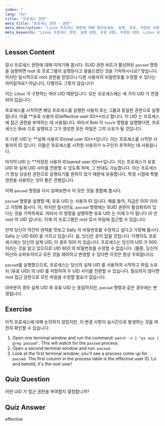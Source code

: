 ```yaml
---
index: 7
lang: "ko"
title: "프로세스 권한"
meta_title: "프로세스 권한 - 권한"
meta_description: "Linux 프로세스 권한에 대해 알아보세요. 실제, 유효, 저장된 사용자 ID 를 포함합니다. UID 가 보안 및 명령 실행에 미치는 영향을 이해하세요. 오늘 학습을 시작하세요!"
meta_keywords: "Linux 프로세스 권한, 실제 UID, 유효 UID, 저장된 UID, Linux 보안, passwd 명령, Linux 튜토리얼, 초보자 Linux"
---
```


## Lesson Content

잠시 프로세스 권한에 대해 이야기해 봅시다. SUID 권한 비트가 활성화된 `passwd` 명령을 실행하면 root 로 프로그램이 실행된다고 말씀드렸던 것을 기억하시나요? 맞습니다. 하지만 일시적으로 root 권한을 얻었으니 다른 사용자의 비밀번호를 수정할 수 있다는 의미일까요? 아닙니다, 다행히도 그렇지 않습니다!

이는 Linux 가 구현하는 여러 UID 때문입니다. 모든 프로세스에는 세 가지 UID 가 연결되어 있습니다:

프로세스를 시작하면 해당 프로세스를 실행한 사용자 또는 그룹과 동일한 권한으로 실행됩니다. 이를 **유효 사용자 ID(effective user ID)**라고 합니다. 이 UID 는 프로세스에 접근 권한을 부여하는 데 사용됩니다. 따라서 Bob 이 `touch` 명령을 실행했다면, 프로세스는 Bob 으로 실행되고 그가 생성한 모든 파일은 그의 소유가 될 것입니다.

또 다른 UID 는 **실제 사용자 ID(real user ID)**입니다. 이는 프로세스를 시작한 사용자의 ID 입니다. 이들은 프로세스를 시작한 사용자가 누구인지 추적하는 데 사용됩니다.

마지막 UID 는 **저장된 사용자 ID(saved user ID)**입니다. 이는 프로세스가 유효 UID 와 실제 UID 사이를 전환할 수 있도록 하며, 그 반대도 가능합니다. 이는 프로세스가 항상 상승된 권한으로 실행되기를 원하지 않기 때문에 유용합니다. 특정 시점에 특별 권한을 사용하는 것이 좋은 관행입니다.

이제 `passwd` 명령을 다시 살펴보면서 이 모든 것을 종합해 봅시다.

`passwd` 명령을 실행할 때, 유효 UID 는 사용자 ID 입니다. 예를 들어, 지금은 500 이라고 가정해 봅시다. 아, 하지만 잠시만요, `passwd` 명령에는 SUID 권한이 활성화되어 있다는 것을 기억하세요. 따라서 이 명령을 실행하면 유효 UID 는 이제 0 이 됩니다 (0 은 root 의 UID 입니다). 이제 이 프로그램은 root 로서 파일에 접근할 수 있습니다.

만약 당신이 약간의 권력을 맛보고 Sally 의 비밀번호를 수정하고 싶다고 가정해 봅시다. Sally 는 UID 600 을 가지고 있습니다. 음, 당신은 운이 없을 것입니다. 다행히도 프로세스에는 당신의 실제 UID, 이 경우 500 이 있습니다. 프로세스는 당신의 UID 가 500 이라는 것을 알고 있으므로 UID 600 의 비밀번호를 수정할 수 없습니다. (물론, 당신이 머신의 슈퍼유저이고 모든 것을 제어하고 변경할 수 있다면 이것은 항상 우회됩니다).

`passwd`를 실행했으므로, 프로세스는 당신의 실제 UID 를 사용하여 시작하고 파일 소유자 (유효 UID) 의 UID 를 저장하여 두 UID 사이를 전환할 수 있습니다. 필요하지 않다면 root 접근 권한으로 모든 파일을 수정할 필요가 없습니다.

대부분의 경우 실제 UID 와 유효 UID 는 동일하지만, `passwd` 명령과 같은 경우에는 변경됩니다.

## Exercise

아직 프로세스에 대해 논의하지 않았지만, 이 변경 사항이 실시간으로 발생하는 것을 여전히 확인할 수 있습니다:

1. Open one terminal window and run the command: `watch -n 1 "ps aux | grep passwd"`. This will watch for the `passwd` process.
2. Open a second terminal window and run: `passwd`.
3. Look at the first terminal window; you'll see a process come up for `passwd`. The first column in the process table is the effective user ID. Lo and behold, it's the root user!

## Quiz Question

어떤 UID 가 접근 권한을 부여할지 결정합니까?

## Quiz Answer

effective
